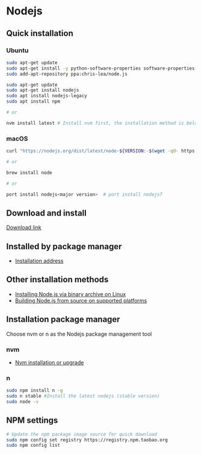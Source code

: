 # Nodejs

## Quick installation

### Ubuntu

```bash
sudo apt-get update
sudo apt-get install -y python-software-properties software-properties-common
sudo add-apt-repository ppa:chris-lea/node.js

sudo apt-get update
sudo apt-get install nodejs
sudo apt install nodejs-legacy
sudo apt install npm

# or

nvm install latest # Install nvm first, the installation method is below
```

### macOS

```bash
curl "https://nodejs.org/dist/latest/node-${VERSION:-$(wget -qO- https://nodejs.org/dist/latest/ | sed -nE 's|.*>node-(.*)\.pkg</a>.*|\1|p')}.pkg" > "$HOME/Downloads/node-latest.pkg" && sudo installer -store -pkg "$HOME/Downloads/node-latest.pkg" -target "/"

# or

brew install node

# or

port install nodejs<major version>  # port install nodejs7
```

## Download and install

[Download link](https://nodejs.org/zh-cn/download/)

## Installed by package manager

- [Installation address](https://nodejs.org/zh-cn/download/package-manager/)

## Other installation methods

- [Installing Node.js via binary archive on Linux](https://github.com/nodejs/help/wiki/Installation)
- [Building Node.js from source on supported platforms](https://github.com/nodejs/node/blob/master/BUILDING.md#building-nodejs-on-supported-platforms)

## Installation package manager

Choose nvm or n as the Nodejs package management tool

### nvm

- [Nvm installation or upgrade](https://github.com/nvm-sh/nvm#installation-and-update)

### n

```bash
sudo npm install n -g
sudo n stable #Install the latest nodejs (stable version)
sudo node -v
```

## NPM settings

```bash
# Update the npm package image source for quick download
sudo npm config set registry https://registry.npm.taobao.org
sudo npm config list
```
